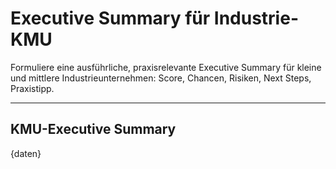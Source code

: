 # Executive Summary für Industrie-KMU

Formuliere eine ausführliche, praxisrelevante Executive Summary für kleine und mittlere Industrieunternehmen: Score, Chancen, Risiken, Next Steps, Praxistipp.

---

## KMU-Executive Summary

{daten}
